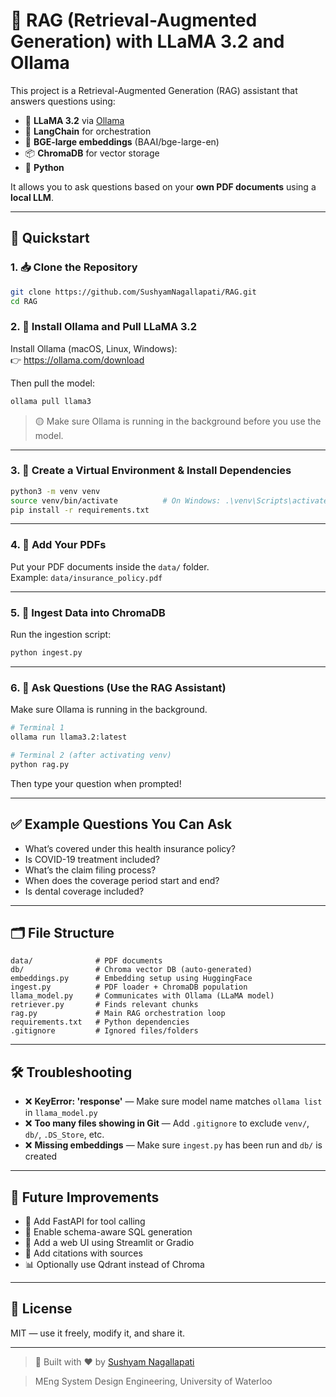 
# 🧠 RAG (Retrieval-Augmented Generation) with LLaMA 3.2 and Ollama

This project is a Retrieval-Augmented Generation (RAG) assistant that answers questions using:

- 🧠 **LLaMA 3.2** via [Ollama](https://ollama.com)
- 🔗 **LangChain** for orchestration
- 🧲 **BGE-large embeddings** (BAAI/bge-large-en)
- 📦 **ChromaDB** for vector storage
- 🐍 **Python**

It allows you to ask questions based on your **own PDF documents** using a **local LLM**.

---

## 🚀 Quickstart

### 1. 📥 Clone the Repository

```bash
git clone https://github.com/SushyamNagallapati/RAG.git
cd RAG
```

### 2. 🧠 Install Ollama and Pull LLaMA 3.2

Install Ollama (macOS, Linux, Windows):  
👉 https://ollama.com/download

Then pull the model:

```bash
ollama pull llama3
```

> 🟡 Make sure Ollama is running in the background before you use the model.

---

### 3. 🐍 Create a Virtual Environment & Install Dependencies

```bash
python3 -m venv venv
source venv/bin/activate          # On Windows: .\venv\Scripts\activate
pip install -r requirements.txt
```

---

### 4. 📂 Add Your PDFs

Put your PDF documents inside the `data/` folder.  
Example: `data/insurance_policy.pdf`

---

### 5. 🧠 Ingest Data into ChromaDB

Run the ingestion script:

```bash
python ingest.py
```

---

### 6. 💬 Ask Questions (Use the RAG Assistant)

Make sure Ollama is running in the background.

```bash
# Terminal 1
ollama run llama3.2:latest

# Terminal 2 (after activating venv)
python rag.py
```

Then type your question when prompted!

---

## ✅ Example Questions You Can Ask

- What’s covered under this health insurance policy?
- Is COVID-19 treatment included?
- What’s the claim filing process?
- When does the coverage period start and end?
- Is dental coverage included?

---

## 🗂️ File Structure

```
data/              # PDF documents
db/                # Chroma vector DB (auto-generated)
embeddings.py      # Embedding setup using HuggingFace
ingest.py          # PDF loader + ChromaDB population
llama_model.py     # Communicates with Ollama (LLaMA model)
retriever.py       # Finds relevant chunks
rag.py             # Main RAG orchestration loop
requirements.txt   # Python dependencies
.gitignore         # Ignored files/folders
```

---

## 🛠️ Troubleshooting

- ❌ **KeyError: 'response'** — Make sure model name matches `ollama list` in `llama_model.py`
- ❌ **Too many files showing in Git** — Add `.gitignore` to exclude `venv/`, `db/`, `.DS_Store`, etc.
- ❌ **Missing embeddings** — Make sure `ingest.py` has been run and `db/` is created

---

## 🌱 Future Improvements

- 🔌 Add FastAPI for tool calling
- 🧮 Enable schema-aware SQL generation
- 🎨 Add a web UI using Streamlit or Gradio
- 📝 Add citations with sources
- 📊 Optionally use Qdrant instead of Chroma

---

## 📝 License

MIT — use it freely, modify it, and share it.

---

> 🔧 Built with ❤️ by [Sushyam Nagallapati](https://github.com/SushyamNagallapati)

> MEng System Design Engineering, University of Waterloo
